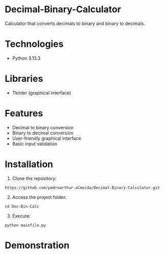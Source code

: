 # Decimal-Binary-Calculator
Calculator that converts decimals to binary and binary to decimals.

# Technologies 
- Python 3.13.3

# Libraries
- Tkinter (graphical interface)

# Features
- Decimal to binary conversion
- Binary to decimal conversion
- User-friendly graphical interface
- Basic input validation

# Installation
1. Clone the repository:
```
https://github.com/pedroarthur-almeida/Decimal-Binary-Calculator.git
```
2. Access the project folder:
```
cd Dec-Bin-Calc
```
3. Execute:
```
python mainfile.py
```
# Demonstration

